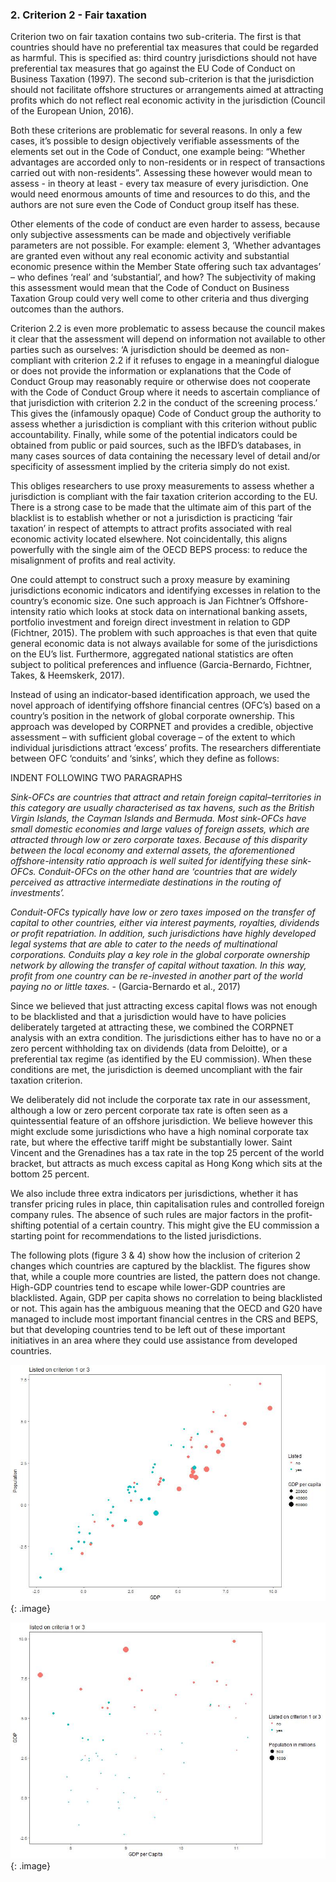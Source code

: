 ### 2. Criterion 2 - Fair taxation  

Criterion two on fair taxation contains two sub-criteria. The first is that countries should have no preferential tax measures that could be regarded as harmful. This is specified as: third country jurisdictions should not have preferential tax measures that go against the EU Code of Conduct on Business Taxation (1997). The second sub-criterion is that the jurisdiction should not facilitate offshore structures or arrangements aimed at attracting profits which do not reflect real economic activity in the jurisdiction (Council of the European Union, 2016).

Both these criterions are problematic for several reasons. In only a few cases, it’s possible to design objectively verifiable assessments of the elements set out in the Code of Conduct, one example being: “Whether advantages are accorded only to non-residents or in respect of transactions carried out with non-residents”. Assessing these however would mean to assess - in theory at least - every tax measure of every jurisdiction. One would need enormous amounts of time and resources to do this, and the authors are not sure even the Code of Conduct group itself has these.

Other elements of the code of conduct are even harder to assess, because only subjective assessments can be made and objectively verifiable parameters are not possible. For example: element 3, ‘Whether advantages are granted even without any real economic activity and substantial economic presence within the Member State offering such tax advantages’ – who defines ‘real’ and ‘substantial’, and how? The subjectivity of making this assessment would mean that the Code of Conduct on Business Taxation Group could very well come to other criteria and thus diverging outcomes than the authors.

Criterion 2.2 is even more problematic to assess because the council makes it clear that the assessment will depend on information not available to other parties such as ourselves: ‘A jurisdiction should be deemed as non-compliant with criterion 2.2 if it refuses to engage in a meaningful dialogue or does not provide the information or explanations that the Code of Conduct Group may reasonably require or otherwise does not cooperate with the Code of Conduct Group where it needs to ascertain compliance of that jurisdiction with criterion 2.2 in the conduct of the screening process.’ This gives the (infamously opaque) Code of Conduct group the authority to assess whether a jurisdiction is compliant with this criterion without public accountability. Finally, while some of the potential indicators could be obtained from public or paid sources, such as the IBFD’s databases, in many cases sources of data containing the necessary level of detail and/or specificity of assessment implied by the criteria simply do not exist.

This obliges researchers to use proxy measurements to assess whether a jurisdiction is compliant with the fair taxation criterion according to the EU. There is a strong case to be made that the ultimate aim of this part of the blacklist is to establish whether or not a jurisdiction is practicing ‘fair taxation’ in respect of attempts to attract profits associated with real economic activity located elsewhere. Not coincidentally, this aligns powerfully with the single aim of the OECD BEPS process: to reduce the misalignment of profits and real activity.

One could attempt to construct such a proxy measure by examining jurisdictions economic indicators and identifying excesses in relation to the country’s economic size. One such approach is Jan Fichtner’s Offshore-intensity ratio which looks at stock data on international banking assets, portfolio investment and foreign direct investment in relation to GDP (Fichtner, 2015). The problem with such approaches is that even that quite general economic data is not always available for some of the jurisdictions on the EU’s list. Furthermore, aggregated national statistics are often subject to political preferences and influence (Garcia-Bernardo, Fichtner, Takes, & Heemskerk, 2017).

Instead of using an indicator-based identification approach, we used the novel approach of identifying offshore financial centres (OFC’s) based on a country’s position in the network of global corporate ownership. This approach was developed by CORPNET and provides a credible, objective assessment – with sufficient global coverage – of the extent to which individual jurisdictions attract ‘excess’ profits. The researchers differentiate between OFC ‘conduits’ and ‘sinks’, which they define as follows:

INDENT FOLLOWING TWO PARAGRAPHS

*Sink-OFCs are countries that attract and retain foreign capital–territories in this category are usually characterised as tax havens, such as the British Virgin Islands, the Cayman Islands and Bermuda. Most sink-OFCs have small domestic economies and large values of foreign assets, which are attracted through low or zero corporate taxes. Because of this disparity between the local economy and external assets, the aforementioned offshore-intensity ratio approach is well suited for identifying these sink-OFCs. Conduit-OFCs on the other hand are ‘countries that are widely perceived as attractive intermediate destinations in the routing of investments’.*

*Conduit-OFCs typically have low or zero taxes imposed on the transfer of capital to other countries, either via interest payments, royalties, dividends or profit repatriation. In addition, such jurisdictions have highly developed legal systems that are able to cater to the needs of multinational corporations. Conduits play a key role in the global corporate ownership network by allowing the transfer of capital without taxation. In this way, profit from one country can be re-invested in another part of the world paying no or little taxes.*
                                          -	(Garcia-Bernardo et al., 2017)

Since we believed that just attracting excess capital flows was not enough to be blacklisted and that a jurisdiction would have to have policies deliberately targeted at attracting these, we combined the CORPNET analysis with an extra condition. The jurisdictions either has to have no or a zero percent withholding tax on dividends (data from Deloitte), or a preferential tax regime (as identified by the EU commission). When these conditions are met, the jurisdiction is deemed uncompliant with the fair taxation criterion.

We deliberately did not include the corporate tax rate in our assessment, although a low or zero percent corporate tax rate is often seen as a quintessential feature of an offshore jurisdiction.  We believe however this might exclude some jurisdictions who have a high nominal corporate tax rate, but where the effective tariff might be substantially lower. Saint Vincent and the Grenadines has a tax rate in the top 25 percent of the world bracket, but attracts as much excess capital as Hong Kong which sits at the bottom 25 percent.

We also include three extra indicators per jurisdictions, whether it has transfer pricing rules in place, thin capitalisation rules and controlled foreign company rules. The absence of such rules are major factors in the profit-shifting potential of a certain country. This might give the EU commission a starting point for recommendations to the listed jurisdictions.

The following plots (figure 3 & 4) show how the inclusion of criterion 2 changes which countries are captured by the blacklist. The figures show that, while a couple more countries are listed, the pattern does not change. High-GDP countries tend to escape while lower-GDP countries are blacklisted. Again, GDP per capita shows no correlation to being blacklisted or not. This again has the ambiguous meaning that the OECD and G20 have managed to include most important financial centres in the CRS and BEPS, but that developing countries tend to be left out of these important initiatives in an area where they could use assistance from developed countries.

![](fairbepsgdppop.jpeg)
{: .image}

![](fairbepsgdpcap.jpeg)
{: .image}
